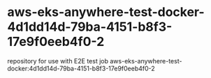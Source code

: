 # aws-eks-anywhere-test-docker-4d1dd14d-79ba-4151-b8f3-17e9f0eeb4f0-2
repository for use with E2E test job aws-eks-anywhere-test-docker:4d1dd14d-79ba-4151-b8f3-17e9f0eeb4f0-2
